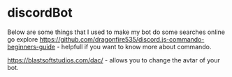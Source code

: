 # discordBot
Below are some things that I used to make my bot do some searches online go explore
https://github.com/dragonfire535/discord.js-commando-beginners-guide - helpfull if you want to know more about commando.


https://blastsoftstudios.com/dac/ - allows you to change the avtar of your bot.

